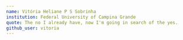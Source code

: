 ```yaml
---
name: Vitória Heliane P S Sobrinha
institution: Federal University of Campina Grande
quote: The no I already have, now I'm going in search of the yes.
github_user: vitoria
---
```

